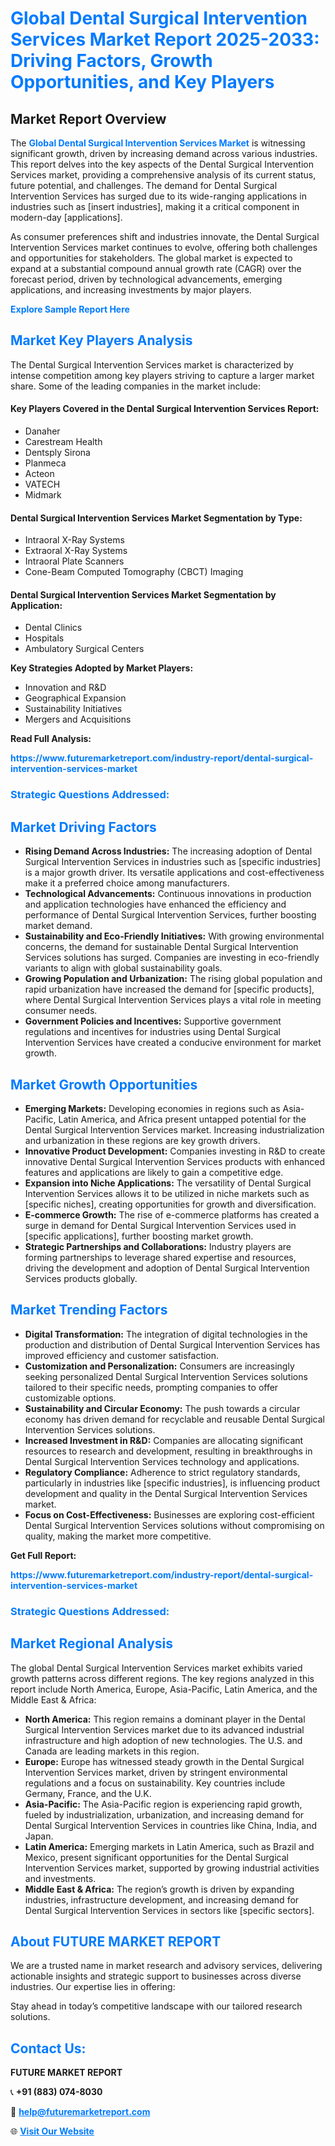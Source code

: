<h1 style="color: #007BFF;">Global Dental Surgical Intervention Services Market Report 2025-2033: Driving Factors, Growth Opportunities, and Key Players</h1>

<section id="overview">
<h2>Market Report Overview</h2>
<p>The <a href="https://www.futuremarketreport.com/industry-report/dental-surgical-intervention-services-market" style="color: #007BFF; text-decoration: none;"><strong>Global Dental Surgical Intervention Services Market</strong></a> is witnessing significant growth, driven by increasing demand across various industries. This report delves into the key aspects of the Dental Surgical Intervention Services market, providing a comprehensive analysis of its current status, future potential, and challenges. The demand for Dental Surgical Intervention Services has surged due to its wide-ranging applications in industries such as [insert industries], making it a critical component in modern-day [applications].</p>
<p>As consumer preferences shift and industries innovate, the Dental Surgical Intervention Services market continues to evolve, offering both challenges and opportunities for stakeholders. The global market is expected to expand at a substantial compound annual growth rate (CAGR) over the forecast period, driven by technological advancements, emerging applications, and increasing investments by major players.</p>
</section>

<section id="overview">
<p><a href="https://www.futuremarketreport.com/request-sample/reportId=34391" style="color: #007BFF; text-decoration: none;"><strong>Explore Sample Report Here</strong></a></p>
</section>

<section id="key-players">
<h2 style="color: #007BFF;">Market Key Players Analysis</h2>
<p>The Dental Surgical Intervention Services market is characterized by intense competition among key players striving to capture a larger market share. Some of the leading companies in the market include:</p>
<h4>Key Players Covered in the Dental Surgical Intervention Services Report:</h4>
<ul><li>Danaher</li><li>Carestream Health</li><li>Dentsply Sirona</li><li>Planmeca</li><li>Acteon</li><li>VATECH</li><li>Midmark</li></ul>
<h4>Dental Surgical Intervention Services Market Segmentation by Type:</h4>
<ul><li>Intraoral X-Ray Systems</li><li>Extraoral X-Ray Systems</li><li>Intraoral Plate Scanners</li><li>Cone-Beam Computed Tomography (CBCT) Imaging</li></ul>

<h4>Dental Surgical Intervention Services Market Segmentation by Application:</h4>
<ul><li>Dental Clinics</li><li>Hospitals</li><li>Ambulatory Surgical Centers</li></ul>
<p><strong>Key Strategies Adopted by Market Players:</strong></p>
<ul>
<li>Innovation and R&D</li>
<li>Geographical Expansion</li>
<li>Sustainability Initiatives</li>
<li>Mergers and Acquisitions</li>
</ul>
</section>

<section>
<p><strong>Read Full Analysis: </strong></p><a href="https://www.futuremarketreport.com/industry-report/dental-surgical-intervention-services-market" style="color: #007BFF; text-decoration: none;"><strong>https://www.futuremarketreport.com/industry-report/dental-surgical-intervention-services-market</strong></a>
<h3 style="color: #007BFF;">Strategic Questions Addressed:</h3>
</section>

<section id="driving-factors">
<h2 style="color: #007BFF;">Market Driving Factors</h2>
<ul>
<li><strong>Rising Demand Across Industries:</strong> The increasing adoption of Dental Surgical Intervention Services in industries such as [specific industries] is a major growth driver. Its versatile applications and cost-effectiveness make it a preferred choice among manufacturers.</li>
<li><strong>Technological Advancements:</strong> Continuous innovations in production and application technologies have enhanced the efficiency and performance of Dental Surgical Intervention Services, further boosting market demand.</li>
<li><strong>Sustainability and Eco-Friendly Initiatives:</strong> With growing environmental concerns, the demand for sustainable Dental Surgical Intervention Services solutions has surged. Companies are investing in eco-friendly variants to align with global sustainability goals.</li>
<li><strong>Growing Population and Urbanization:</strong> The rising global population and rapid urbanization have increased the demand for [specific products], where Dental Surgical Intervention Services plays a vital role in meeting consumer needs.</li>
<li><strong>Government Policies and Incentives:</strong> Supportive government regulations and incentives for industries using Dental Surgical Intervention Services have created a conducive environment for market growth.</li>
</ul>
</section>

<section id="growth-opportunities">
<h2 style="color: #007BFF;">Market Growth Opportunities</h2>
<ul>
<li><strong>Emerging Markets:</strong> Developing economies in regions such as Asia-Pacific, Latin America, and Africa present untapped potential for the Dental Surgical Intervention Services market. Increasing industrialization and urbanization in these regions are key growth drivers.</li>
<li><strong>Innovative Product Development:</strong> Companies investing in R&D to create innovative Dental Surgical Intervention Services products with enhanced features and applications are likely to gain a competitive edge.</li>
<li><strong>Expansion into Niche Applications:</strong> The versatility of Dental Surgical Intervention Services allows it to be utilized in niche markets such as [specific niches], creating opportunities for growth and diversification.</li>
<li><strong>E-commerce Growth:</strong> The rise of e-commerce platforms has created a surge in demand for Dental Surgical Intervention Services used in [specific applications], further boosting market growth.</li>
<li><strong>Strategic Partnerships and Collaborations:</strong> Industry players are forming partnerships to leverage shared expertise and resources, driving the development and adoption of Dental Surgical Intervention Services products globally.</li>
</ul>
</section>

<section id="trending-factors">
<h2 style="color: #007BFF;">Market Trending Factors</h2>
<ul>
<li><strong>Digital Transformation:</strong> The integration of digital technologies in the production and distribution of Dental Surgical Intervention Services has improved efficiency and customer satisfaction.</li>
<li><strong>Customization and Personalization:</strong> Consumers are increasingly seeking personalized Dental Surgical Intervention Services solutions tailored to their specific needs, prompting companies to offer customizable options.</li>
<li><strong>Sustainability and Circular Economy:</strong> The push towards a circular economy has driven demand for recyclable and reusable Dental Surgical Intervention Services solutions.</li>
<li><strong>Increased Investment in R&D:</strong> Companies are allocating significant resources to research and development, resulting in breakthroughs in Dental Surgical Intervention Services technology and applications.</li>
<li><strong>Regulatory Compliance:</strong> Adherence to strict regulatory standards, particularly in industries like [specific industries], is influencing product development and quality in the Dental Surgical Intervention Services market.</li>
<li><strong>Focus on Cost-Effectiveness:</strong> Businesses are exploring cost-efficient Dental Surgical Intervention Services solutions without compromising on quality, making the market more competitive.</li>
</ul>
</section>

<section>
<p><strong>Get Full Report: </strong></p><a href="https://www.futuremarketreport.com/industry-report/dental-surgical-intervention-services-market" style="color: #007BFF; text-decoration: none;"><strong>https://www.futuremarketreport.com/industry-report/dental-surgical-intervention-services-market</strong></a>
<h3 style="color: #007BFF;">Strategic Questions Addressed:</h3>
</section>


<section id="regional-analysis">
<h2 style="color: #007BFF;">Market Regional Analysis</h2>
<p>The global Dental Surgical Intervention Services market exhibits varied growth patterns across different regions. The key regions analyzed in this report include North America, Europe, Asia-Pacific, Latin America, and the Middle East & Africa:</p>
<ul>
<li><strong>North America:</strong> This region remains a dominant player in the Dental Surgical Intervention Services market due to its advanced industrial infrastructure and high adoption of new technologies. The U.S. and Canada are leading markets in this region.</li>
<li><strong>Europe:</strong> Europe has witnessed steady growth in the Dental Surgical Intervention Services market, driven by stringent environmental regulations and a focus on sustainability. Key countries include Germany, France, and the U.K.</li>
<li><strong>Asia-Pacific:</strong> The Asia-Pacific region is experiencing rapid growth, fueled by industrialization, urbanization, and increasing demand for Dental Surgical Intervention Services in countries like China, India, and Japan.</li>
<li><strong>Latin America:</strong> Emerging markets in Latin America, such as Brazil and Mexico, present significant opportunities for the Dental Surgical Intervention Services market, supported by growing industrial activities and investments.</li>
<li><strong>Middle East & Africa:</strong> The region’s growth is driven by expanding industries, infrastructure development, and increasing demand for Dental Surgical Intervention Services in sectors like [specific sectors].</li>
</ul>
</section>

<footer>
<h2 style="color: #007BFF;">About FUTURE MARKET REPORT</h2>
<p>We are a trusted name in market research and advisory services, delivering actionable insights and strategic support to businesses across diverse industries. Our expertise lies in offering:</p>

<p>Stay ahead in today’s competitive landscape with our tailored research solutions.</p>

<h2 style="color: #007BFF;">Contact Us:</h2>
<p><strong>FUTURE MARKET REPORT</strong></p>
<p>📞 <strong>+91 (883) 074-8030</strong></p>
<p>📧 <strong><a href="mailto:help@futuremarketreport.com" style="color: #007BFF;">help@futuremarketreport.com</a></strong></p>
<p>🌐 <strong><a href="https://www.futuremarketreport.com/" style="color: #007BFF;">Visit Our Website</a></strong></p>
</footer>